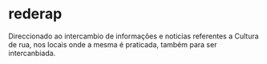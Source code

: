 # rederap
Direccionado ao intercambio de informações e noticias referentes a Cultura de rua, nos locais onde a mesma é praticada, também para ser intercanbiada.
